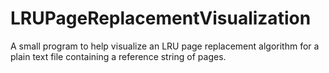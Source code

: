 # LRUPageReplacementVisualization
A small program to help visualize an LRU page replacement algorithm for a plain text file containing a reference string of pages.

